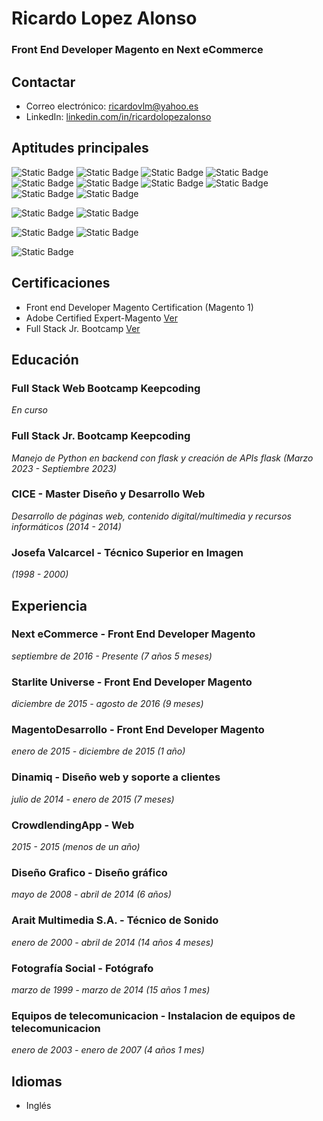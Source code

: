 # Ricardo Lopez Alonso
### Front End Developer Magento en Next eCommerce
## Contactar
- Correo electrónico: ricardovlm@yahoo.es
- LinkedIn: [linkedin.com/in/ricardolopezalonso](https://www.linkedin.com/in/ricardolopezalonso)

## Aptitudes principales

![Static Badge](https://img.shields.io/badge/HTML-8A2BE2)
![Static Badge](https://img.shields.io/badge/CSS-CC79FC)
![Static Badge](https://img.shields.io/badge/LESS-ECA6FC)
![Static Badge](https://img.shields.io/badge/SASS-F679FC)
![Static Badge](https://img.shields.io/badge/JAVASCRIPT-EDEB72)
![Static Badge](https://img.shields.io/badge/JQUERY-EDCE72)
![Static Badge](https://img.shields.io/badge/PHP-DA9064)
![Static Badge](https://img.shields.io/badge/MYSQL-F5714E)
![Static Badge](https://img.shields.io/badge/PYTHON-F55B71)
![Static Badge](https://img.shields.io/badge/FLASK-BD415B)

![Static Badge](https://img.shields.io/badge/BOOTSTRAP-79A6FC)
![Static Badge](https://img.shields.io/badge/TAILDWIND-4C8AF5)

![Static Badge](https://img.shields.io/badge/MAGENTO-D93B04)
![Static Badge](https://img.shields.io/badge/WORDPRESS-F57943)

![Static Badge](https://img.shields.io/badge/GIT-94E33B)


## Certificaciones
- Front end Developer Magento Certification (Magento 1)
- Adobe Certified Expert-Magento [Ver](https://www.credly.com/badges/dbcd7718-dfd9-4a80-ac63-35b1cf49eb23/linked_in_profile)
- Full Stack Jr. Bootcamp [Ver](https://app.certif-id.com/expert/public/share/MGjdXPZhdPZUxiyr_TVq)

## Educación
### Full Stack Web Bootcamp Keepcoding
*En curso*
### Full Stack Jr. Bootcamp Keepcoding
*Manejo de Python en backend con flask y creación de APIs flask (Marzo 2023 - Septiembre 2023)*
### CICE - Master Diseño y Desarrollo Web
*Desarrollo de páginas web, contenido digital/multimedia y recursos informáticos (2014 - 2014)*

### Josefa Valcarcel - Técnico Superior en Imagen
*(1998 - 2000)*
## Experiencia
### Next eCommerce - Front End Developer Magento
*septiembre de 2016 - Presente (7 años 5 meses)*

### Starlite Universe - Front End Developer Magento
*diciembre de 2015 - agosto de 2016 (9 meses)*

### MagentoDesarrollo - Front End Developer Magento
*enero de 2015 - diciembre de 2015 (1 año)*

### Dinamiq - Diseño web y soporte a clientes
*julio de 2014 - enero de 2015 (7 meses)*

### CrowdlendingApp - Web
*2015 - 2015 (menos de un año)*

### Diseño Grafico - Diseño gráfico
*mayo de 2008 - abril de 2014 (6 años)*

### Arait Multimedia S.A. - Técnico de Sonido
*enero de 2000 - abril de 2014 (14 años 4 meses)*

### Fotografía Social - Fotógrafo
*marzo de 1999 - marzo de 2014 (15 años 1 mes)*

### Equipos de telecomunicacion - Instalacion de equipos de telecomunicacion
*enero de 2003 - enero de 2007 (4 años 1 mes)*


## Idiomas
- Inglés

